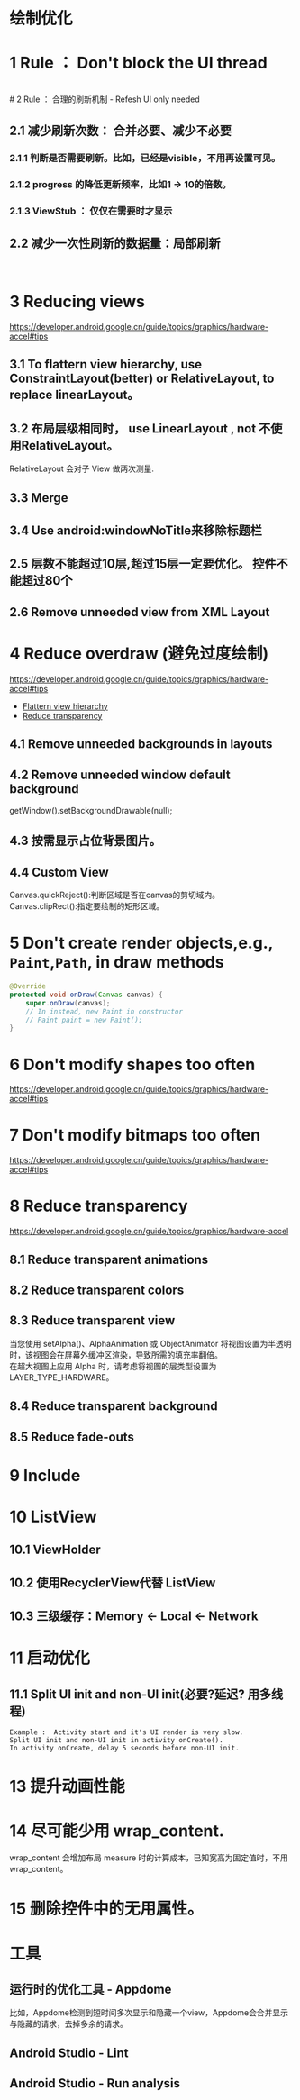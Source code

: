 # 绘制优化

# 1 Rule ： Don't block the UI thread

<br/>
# 2 Rule ： 合理的刷新机制 - Refesh UI only needed


## 2.1 减少刷新次数： 合并必要、减少不必要

### 2.1.1 判断是否需要刷新。比如，已经是visible，不用再设置可见。  

### 2.1.2 progress 的降低更新频率，比如1 -> 10的倍数。

### 2.1.3 ViewStub ： 仅仅在需要时才显示

## 2.2 减少一次性刷新的数据量：局部刷新    

<br/>

# 3 Reducing views
https://developer.android.google.cn/guide/topics/graphics/hardware-accel#tips   

## 3.1  To flattern view hierarchy, use ConstraintLayout(better) or RelativeLayout, to replace linearLayout。  

## 3.2 布局层级相同时， use LinearLayout , not 不使用RelativeLayout。
RelativeLayout 会对子 View 做两次测量.  

## 3.3 Merge

## 3.4 Use android:windowNoTitle来移除标题栏   

## 2.5 层数不能超过10层,超过15层一定要优化。  控件不能超过80个

## 2.6 Remove unneeded view from XML Layout

# 4 Reduce overdraw  (避免过度绘制)
https://developer.android.google.cn/guide/topics/graphics/hardware-accel#tips  
- [Flattern view hierarchy](#3-reducing-views)    
- [Reduce transparency](#8-reduce-transparency)  

## 4.1 Remove unneeded backgrounds in layouts     

## 4.2 Remove unneeded window default background     
getWindow().setBackgroundDrawable(null);       

## 4.3 按需显示占位背景图片。   

## 4.4 Custom View              
 Canvas.quickReject():判断区域是否在canvas的剪切域内。  
 Canvas.clipRect():指定要绘制的矩形区域。    

# 5 Don't create render objects,e.g., `Paint`,`Path`, in draw methods

```java
@Override
protected void onDraw(Canvas canvas) {
    super.onDraw(canvas);
    // In instead, new Paint in constructor
    // Paint paint = new Paint();
}
```

# 6 Don't modify shapes too often        
https://developer.android.google.cn/guide/topics/graphics/hardware-accel#tips 
# 7 Don't modify bitmaps too often     
https://developer.android.google.cn/guide/topics/graphics/hardware-accel#tips

# 8 Reduce transparency
https://developer.android.google.cn/guide/topics/graphics/hardware-accel     

## 8.1 Reduce transparent animations   

## 8.2 Reduce transparent colors       

## 8.3 Reduce transparent view        
当您使用 setAlpha()、AlphaAnimation 或 ObjectAnimator 将视图设置为半透明时，该视图会在屏幕外缓冲区渲染，导致所需的填充率翻倍。    
在超大视图上应用 Alpha 时，请考虑将视图的层类型设置为 LAYER_TYPE_HARDWARE。     

## 8.4 Reduce transparent background        

## 8.5 Reduce fade-outs    

# 9 Include

# 10 ListView  

## 10.1 ViewHolder  

## 10.2 使用RecyclerView代替 ListView  

## 10.3 三级缓存：Memory <- Local <- Network  

# 11 启动优化
## 11.1 Split UI init and non-UI init(必要?延迟? 用多线程)          
    Example :  Activity start and it's UI render is very slow.          
    Split UI init and non-UI init in activity onCreate().           
    In activity onCreate, delay 5 seconds before non-UI init.          

# 13 提升动画性能

# 14 尽可能少用 wrap_content.      
wrap_content 会增加布局 measure 时的计算成本，已知宽高为固定值时，不用 wrap_content。

# 15 删除控件中的无用属性。

# 工具

## 运行时的优化工具 - Appdome 
比如，Appdome检测到短时间多次显示和隐藏一个view，Appdome会合并显示与隐藏的请求，去掉多余的请求。    

## Android Studio - Lint

## Android Studio - Run analysis 